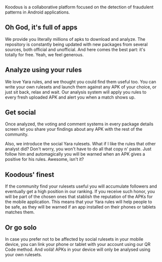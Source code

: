 Koodous is a collaborative platform focused on the detection of fraudulent patterns in Android applications.

## Oh God, it's full of apps

We provide you literally millions of apks to download and analyze. The repository is constantly being updated with new packages from several sources, both official and unofficial. And here comes the best part: it's totally for free. Yeah, we feel generous.

## Analyze using your rules

We love Yara rules, and we thought you could find them useful too. You can write your own rulesets and launch them against any APK of your choice, or just sit back, relax and wait. Our analysis system will apply you rules to every fresh uploaded APK and alert you when a match shows up. 

## Get social

Once analyzed, the voting and comment systems in every package details screen let you share your findings about any APK with the rest of the community. 

Also, we introduce the social Yara rulesets. What if I like the rules that other analyst did? Don't worry, you won't have to do all that copy n' paste. Just follow him and automagically you will be warned when an APK gives a positive for his rules. Awesome, isn't it?

## Koodous' finest

If the community find your rulesets useful you will accumulate followers and eventually get a high position in our ranking. If you receive such honor, you will be part of the chosen ones that stablish the reputation of the APKs for the mobile application. This means that your Yara rules will help people to be safe, as they will be warned if an app installed on their phones or tablets matches them.

## Or go solo

In case you prefer not to be affected by social rulesets in your mobile device, you can link your phone or tablet with your account using our QR Code method. And voilá! APKs in your device will only be analysed using your own rulesets.

